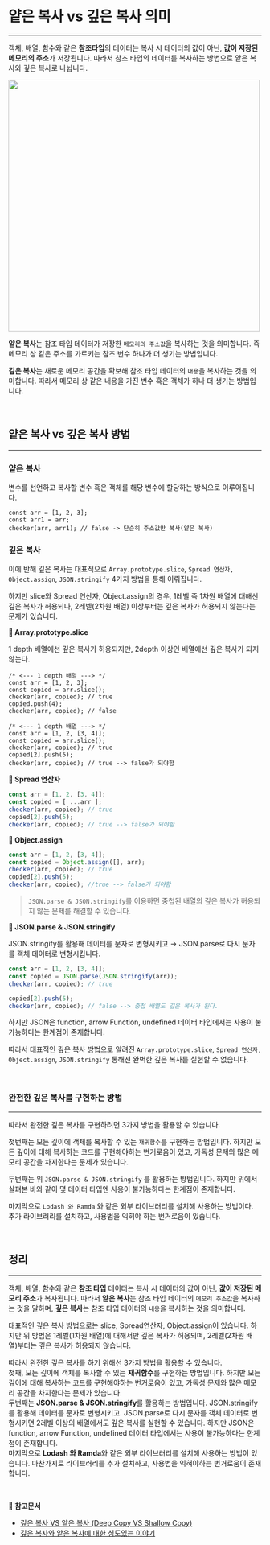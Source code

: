# 얕은 복사 vs 깊은 복사 의미

---

객체, 배열, 함수와 같은 **참조타입**의 데이터는 복사 시 데이터의 값이 아닌, **값이 저장된 메모리의 주소**가 저장됩니다. 따라서 참조 타입의 데이터를 복사하는 방법으로 얕은 복사와 깊은 복사로 나뉩니다.

<img src='https://velog.velcdn.com/images/haizel/post/c04dc5e5-35b9-44ae-98d6-424d8011e66d/image.png' width='500'/>

**얕은 복사**는 참조 타입 데이터가 저장한 `메모리의 주소값`을 복사하는 것을 의미합니다. 즉 메모리 상 같은 주소를 가르키는 참조 변수 하나가 더 생기는 방법입니다.

**깊은 복사**는 새로운 메모리 공간을 확보해 참조 타입 데이터의 `내용`을 복사하는 것을 의미합니다. 따라서 메모리 상 같은 내용을 가진 변수 혹은 객체가 하나 더 생기는 방법입니다.

<br />

## 얕은 복사 vs 깊은 복사 방법

---

### 얕은 복사

변수를 선언하고 복사할 변수 혹은 객체를 해당 변수에 할당하는 방식으로 이루어집니다.

```tsx
const arr = [1, 2, 3];
const arr1 = arr;
checker(arr, arr1); // false -> 단순히 주소값만 복사(얕은 복사)
```

### 깊은 복사

이에 반해 깊은 복사는 대표적으로  `Array.prototype.slice`, `Spread 연산자,` `Object.assign`, `JSON.stringify` 4가지 방법을 통해 이뤄집니다.

하지만 slice와 Spread 연산자, Object.assign의 경우, 1레벨 즉 1차원 배열에 대해선 깊은 복사가 허용되나, 2레벨(2차원 배열) 이상부터는 깊은 복사가 허용되지 않는다는 문제가 있습니다.

**📑 Array.prototype.slice**

1 depth 배열에선 깊은 복사가 허용되지만, 2depth 이상인 배열에선 깊은 복사가 되지 않는다.

```tsx
/* <--- 1 depth 배열 ---> */
const arr = [1, 2, 3];
const copied = arr.slice();
checker(arr, copied); // true
copied.push(4);
checker(arr, copied); // false

/* <--- 1 depth 배열 ---> */
const arr = [1, 2, [3, 4]];
const copied = arr.slice();
checker(arr, copied); // true
copied[2].push(5);
checker(arr, copied); // true --> false가 되야함
```

**📑 Spread 연산자**

```jsx
const arr = [1, 2, [3, 4]];
const copied = [ ...arr ];
checker(arr, copied); // true
copied[2].push(5);
checker(arr, copied); // true --> false가 되야함
```

**📑 Object.assign**

```jsx
const arr = [1, 2, [3, 4]];
const copied = Object.assign([], arr);
checker(arr, copied); // true
copied[2].push(5);
checker(arr, copied); //true --> false가 되야함
```

>`JSON.parse & JSON.stringify`를 이용하면 중첩된 배열의 깊은 복사가 허용되지 않는 문제를 해결할 수 있습니다. 

**📑 JSON.parse & JSON.stringify**

JSON.stringify를 활용해 데이터를 문자로 변형시키고 → JSON.parse로 다시 문자를 객체 데이터로 변형시킵니다.

```jsx
const arr = [1, 2, [3, 4]];
const copied = JSON.parse(JSON.stringify(arr));
checker(arr, copied); // true

copied[2].push(5);
checker(arr, copied); // false --> 중첩 배열도 깊은 복사가 된다.
```

하지만 JSON은 function, arrow Function, undefined 데이터 타입에서는 사용이 불가능하다는 한계점이 존재합니다.

따라서 대표적인 깊은 복사 방법으로 알려진 `Array.prototype.slice`, `Spread 연산자,` `Object.assign`, `JSON.stringify` 통해선 완벽한 깊은 복사를 실현할 수 없습니다.

<br />

### 완전한 깊은 복사를 구현하는 방법

---

따라서 완전한 깊은 복사를 구현하려면 3가지 방법을 활용할 수 있습니다.

첫번째는 모든 깊이에 객체를 복사할 수 있는 `재귀함수`를 구현하는 방법입니다. 하지만 모든 깊이에 대해 복사하는 코드를 구현해야하는 번거로움이 있고, 가독성 문제와 많은 메모리 공간을 차지한다는 문제가 있습니다.

두번째는 위 `JSON.parse & JSON.stringify` 를 활용하는 방법입니다. 하지만 위에서 살펴본 바와 같이 몇 데이터 타입엔 사용이 불가능하다는 한계점이 존재합니다.

마지막으로 `Lodash 와 Ramda` 와 같은 외부 라이브러리를 설치해 사용하는 방법이다. 추가 라이브러리를 설치하고, 사용법을 익혀야 하는 번거로움이 있습니다.

<br />

## 정리

---

객체, 배열, 함수와 같은 **참조 타입** 데이터는 복사 시 데이터의 값이 아닌, **값이 저장된 메모리 주소**가 복사됩니다. 따라서 **얕은 복사**는 참조 타입 데이터의 `메모리 주소값`을 복사하는 것을 말하며, **깊은 복사**는 참조 타입 데이터의 `내용`을 복사하는 것을 의미합니다.

대표적인 깊은 복사 방법으로는 slice, Spread연산자, Object.assign이 있습니다. 하지만 위 방법은 1레벨(1차원 배열)에 대해서만 깊은 복사가 허용되며, 2레벨(2차원 배열)부터는 깊은 복사가 허용되지 않습니다.

따라서 완전한 깊은 복사를 하기 위해선 3가지 방법을 활용할 수 있습니다.
<br />첫째, 모든 깊이에 객체를 복사할 수 있는 **재귀함수**를 구현하는 방법입니다. 하지만 모든 깊이에 대해 복사하는 코드를 구현해야하는 번거로움이 있고, 가독성 문제와 많은 메모리 공간을 차지한다는 문제가 있습니다.
<br />두번째는 **JSON.parse & JSON.stringify**를 활용하는 방법입니다.
JSON.stringify를 활용해 데이터를 문자로 변형시키고. JSON.parse로 다시 문자를 객체 데이터로 변형시키면 2레벨 이상의 배열에서도 깊은 복사를 실현할 수 있습니다. 하지만 JSON은 function, arrow Function, undefined 데이터 타입에서는 사용이 불가능하다는 한계점이 존재합니다.
<br />마지막으로 **Lodash 와 Ramda**와 같은 외부 라이브러리를 설치해 사용하는 방법이 있습니다. 마찬가지로 라이브러리를 추가 설치하고, 사용법을 익혀야하는 번거로움이 존재합니다.

<br />

**📎 참고문서**

- [깊은 복사 VS 얕은 복사 (Deep Copy VS Shallow Copy)](https://j-i-y-u.tistory.com/20)
- [깊은 복사와 얕은 복사에 대한 심도있는 이야기](https://medium.com/watcha/%EA%B9%8A%EC%9D%80-%EB%B3%B5%EC%82%AC%EC%99%80-%EC%96%95%EC%9D%80-%EB%B3%B5%EC%82%AC%EC%97%90-%EB%8C%80%ED%95%9C-%EC%8B%AC%EB%8F%84%EC%9E%88%EB%8A%94-%EC%9D%B4%EC%95%BC%EA%B8%B0-2f7d797e008a)